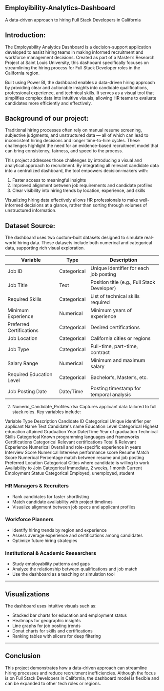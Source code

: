 ## Employibility-Analytics-Dashboard
A data-driven approach to hiring Full Stack Developers in California

## Introduction:

The Employability Analytics Dashboard is a decision-support application developed to assist hiring teams in making informed recruitment and workforce management decisions. Created as part of a Master’s Research Project at Saint Louis University, this dashboard specifically focuses on streamlining the hiring process for Full Stack Developer roles in the California region.

Built using Power BI, the dashboard enables a data-driven hiring approach by providing clear and actionable insights into candidate qualifications, professional experience, and technical skills. It serves as a visual tool that simplifies complex data into intuitive visuals, allowing HR teams to evaluate candidates more efficiently and effectively.

## Background of our project:

Traditional hiring processes often rely on manual resume screening, subjective judgments, and unstructured data — all of which can lead to inconsistent hiring decisions and longer time-to-hire cycles. These challenges highlight the need for an evidence-based recruitment model that can bring consistency, fairness, and speed to the process.

This project addresses those challenges by introducing a visual and analytical approach to recruitment. By integrating all relevant candidate data into a centralized dashboard, the tool empowers decision-makers with:
1. Faster access to meaningful insights  
2. Improved alignment between job requirements and candidate profiles  
3. Clear visibility into hiring trends by location, experience, and skills

Visualizing hiring data effectively allows HR professionals to make well-informed decisions at a glance, rather than sorting through volumes of unstructured information.

## Dataset Source:

The dashboard uses two custom-built datasets designed to simulate real-world hiring data. These datasets include both numerical and categorical data, supporting rich visual exploration.

| Variable                  | Type         | Description                                      |
|--------------------------|--------------|--------------------------------------------------|
| Job ID                   | Categorical  | Unique identifier for each job posting           |
| Job Title                | Text         | Position title (e.g., Full Stack Developer)      |
| Required Skills          | Categorical  | List of technical skills required                |
| Minimum Experience       | Numerical    | Minimum years of experience                      |
| Preferred Certifications | Categorical  | Desired certifications                           |
| Job Location             | Categorical  | California cities or regions                     |
| Job Type                 | Categorical  | Full-time, part-time, contract                   |
| Salary Range             | Numerical    | Minimum and maximum salary                       |
| Required Education Level | Categorical  | Bachelor’s, Master’s, etc.                       |
| Job Posting Date         | Date/Time    | Posting timestamp for temporal analysis          |


2. Numeric_Candidate_Profiles.xlsx
Captures applicant data tailored to full stack roles.
Key variables include:

Variable	Type	Description
Candidate ID	Categorical	Unique identifier per applicant
Name	Text	Candidate's name
Education Level	Categorical	Highest education attained
Graduation Year	Date/Time	Year of graduation
Technical Skills	Categorical	Known programming languages and frameworks
Certifications	Categorical	Relevant certifications
Total & Relevant Experience	Numerical	Overall and role-specific experience in years
Interview Score	Numerical	Interview performance score
Resume Match Score	Numerical	Percentage match between resume and job posting
Preferred Location	Categorical	Cities where candidate is willing to work
Availability to Join	Categorical	Immediate, 2 weeks, 1 month
Current Employment Status	Categorical	Employed, unemployed, student


### HR Managers & Recruiters  
- Rank candidates for faster shortlisting  
- Match candidate availability with project timelines  
- Visualize alignment between job specs and applicant profiles  

### Workforce Planners  
- Identify hiring trends by region and experience  
- Assess average experience and certifications among candidates  
- Optimize future hiring strategies  

### Institutional & Academic Researchers  
- Study employability patterns and gaps  
- Analyze the relationship between qualifications and job match  
- Use the dashboard as a teaching or simulation tool  

---

## Visualizations  
The dashboard uses intuitive visuals such as:  
- Stacked bar charts for education and employment status  
- Heatmaps for geographic insights  
- Line graphs for job posting trends  
- Donut charts for skills and certifications  
- Ranking tables with slicers for deep filtering  

---

## Conclusion  
This project demonstrates how a data-driven approach can streamline hiring processes and reduce recruitment inefficiencies. Although the focus is on Full Stack Developers in California, the dashboard model is flexible and can be expanded to other tech roles or regions.



